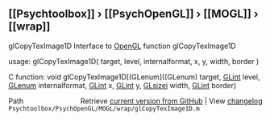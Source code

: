## [[Psychtoolbox]] &#8250; [[PsychOpenGL]] &#8250; [[MOGL]] &#8250; [[wrap]]

glCopyTexImage1D  Interface to [OpenGL](OpenGL) function glCopyTexImage1D  
  
usage:  glCopyTexImage1D( target, level, internalformat, x, y, width, border )  
  
C function:  void glCopyTexImage1D[(GLenum]((GLenum) target, [GLint](GLint) level, [GLenum](GLenum) internalformat, [GLint](GLint) x, [GLint](GLint) y, [GLsizei](GLsizei) width, [GLint](GLint) border)  




<div class="code_header" style="text-align:right;">
  <span style="float:left;">Path&nbsp;&nbsp;</span> <span class="counter">Retrieve <a href=
  "https://raw.github.com/Psychtoolbox-3/Psychtoolbox-3/beta/Psychtoolbox/PsychOpenGL/MOGL/wrap/glCopyTexImage1D.m">current version from GitHub</a> | View <a href=
  "https://github.com/Psychtoolbox-3/Psychtoolbox-3/commits/beta/Psychtoolbox/PsychOpenGL/MOGL/wrap/glCopyTexImage1D.m">changelog</a></span>
</div>
<div class="code">
  <code>Psychtoolbox/PsychOpenGL/MOGL/wrap/glCopyTexImage1D.m</code>
</div>

